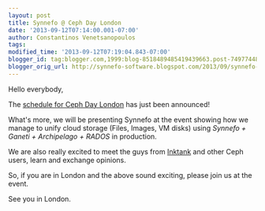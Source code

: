 ```yaml
---
layout: post
title: Synnefo @ Ceph Day London
date: '2013-09-12T07:14:00.001-07:00'
author: Constantinos Venetsanopoulos
tags: 
modified_time: '2013-09-12T07:19:04.843-07:00'
blogger_id: tag:blogger.com,1999:blog-8518489485419439663.post-749774481392123393
blogger_orig_url: http://synnefo-software.blogspot.com/2013/09/synnefo-ceph-day-london.html
---
```



Hello everybody,

The [schedule for Ceph Day London](http://cephdaylondon.eventbrite.com/) has just been announced!<!--break-->

What's more, we will be presenting Synnefo at the event showing how we manage to unify cloud storage (Files, Images, VM disks) using *Synnefo + Ganeti + Archipelago + RADOS* in production.

We are also really excited to meet the guys from [Inktank](http://www.inktank.com/) and other Ceph users, learn and exchange opinions.

So, if you are in London and the above sound exciting, please join us at the event. 

See you in London.